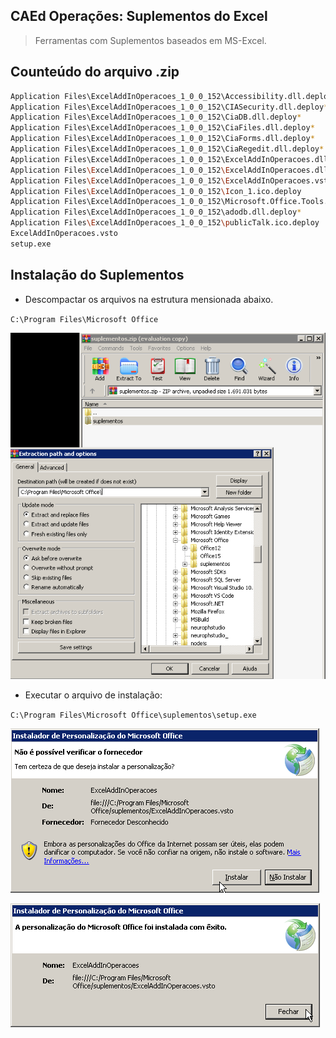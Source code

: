 ## CAEd Operações: Suplementos do Excel

> Ferramentas com Suplementos baseados em MS-Excel.

## Counteúdo do arquivo .zip

```sh
Application Files\ExcelAddInOperacoes_1_0_0_152\Accessibility.dll.deploy*
Application Files\ExcelAddInOperacoes_1_0_0_152\CIASecurity.dll.deploy*
Application Files\ExcelAddInOperacoes_1_0_0_152\CiaDB.dll.deploy*
Application Files\ExcelAddInOperacoes_1_0_0_152\CiaFiles.dll.deploy*
Application Files\ExcelAddInOperacoes_1_0_0_152\CiaForms.dll.deploy*
Application Files\ExcelAddInOperacoes_1_0_0_152\CiaRegedit.dll.deploy*
Application Files\ExcelAddInOperacoes_1_0_0_152\ExcelAddInOperacoes.dll.deploy*
Application Files\ExcelAddInOperacoes_1_0_0_152\ExcelAddInOperacoes.dll.manifest
Application Files\ExcelAddInOperacoes_1_0_0_152\ExcelAddInOperacoes.vsto
Application Files\ExcelAddInOperacoes_1_0_0_152\Icon_1.ico.deploy
Application Files\ExcelAddInOperacoes_1_0_0_152\Microsoft.Office.Tools.Common.v4.0.Utilities.dll.deploy*
Application Files\ExcelAddInOperacoes_1_0_0_152\adodb.dll.deploy*
Application Files\ExcelAddInOperacoes_1_0_0_152\publicTalk.ico.deploy
ExcelAddInOperacoes.vsto
setup.exe
```

## Instalação do Suplementos

- Descompactar os arquivos na estrutura mensionada abaixo.

`C:\Program Files\Microsoft Office`

![image6.png](https://github.com/difusao/Binary/blob/master/CAEd/Suplementos/Operacoes/images/img6.png)

- Executar o arquivo de instalação:

`C:\Program Files\Microsoft Office\suplementos\setup.exe`

![image7.png](https://github.com/difusao/Binary/blob/master/CAEd/Suplementos/Operacoes/images/img7.png)

![image8.png](https://github.com/difusao/Binary/blob/master/CAEd/Suplementos/Operacoes/images/img8.png)